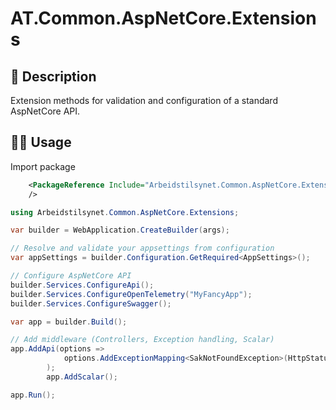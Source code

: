 # AT.Common.AspNetCore.Extensions

## 📖 Description

Extension methods for validation and configuration of a standard AspNetCore API.

## 🧑‍💻 Usage

Import package

```xml
    <PackageReference Include="Arbeidstilsynet.Common.AspNetCore.Extensions"
    />
```

```csharp
using Arbeidstilsynet.Common.AspNetCore.Extensions;

var builder = WebApplication.CreateBuilder(args);

// Resolve and validate your appsettings from configuration
var appSettings = builder.Configuration.GetRequired<AppSettings>();

// Configure AspNetCore API
builder.Services.ConfigureApi();
builder.Services.ConfigureOpenTelemetry("MyFancyApp");
builder.Services.ConfigureSwagger();

var app = builder.Build();

// Add middleware (Controllers, Exception handling, Scalar)
app.AddApi(options =>
            options.AddExceptionMapping<SakNotFoundException>(HttpStatusCode.NotFound)
        );
        app.AddScalar();

app.Run();
```
